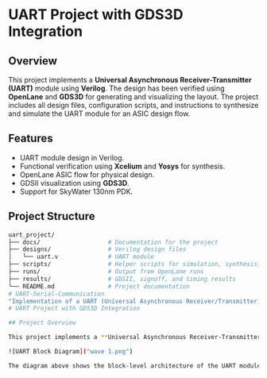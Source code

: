 # UART Project with GDS3D Integration

## Overview

This project implements a **Universal Asynchronous Receiver-Transmitter (UART)** module using **Verilog**. The design has been verified using **OpenLane** and **GDS3D** for generating and visualizing the layout. The project includes all design files, configuration scripts, and instructions to synthesize and simulate the UART module for an ASIC design flow.

## Features

- UART module design in Verilog.
- Functional verification using **Xcelium** and **Yosys** for synthesis.
- OpenLane ASIC flow for physical design.
- GDSII visualization using **GDS3D**.
- Support for SkyWater 130nm PDK.

## Project Structure

```bash
uart_project/
├── docs/                   # Documentation for the project
├── designs/                # Verilog design files
│   └── uart.v              # UART module
├── scripts/                # Helper scripts for simulation, synthesis, etc.
├── runs/                   # Output from OpenLane runs
├── results/                # GDSII, signoff, and timing results
└── README.md               # Project documentation
# UART-Serial-Communication
"Implementation of a UART (Universal Asynchronous Receiver/Transmitter) module in Verilog, designed for serial communication between devices. The project includes a testbench for simulation and verification of the UART functionality, with support for 9600 baud rate and transmission/reception of 8-bit data."
# UART Project with GDS3D Integration

## Project Overview

This project implements a **Universal Asynchronous Receiver-Transmitter (UART)** module.

![UART Block Diagram]("wave 1.png")

The diagram above shows the block-level architecture of the UART module.
